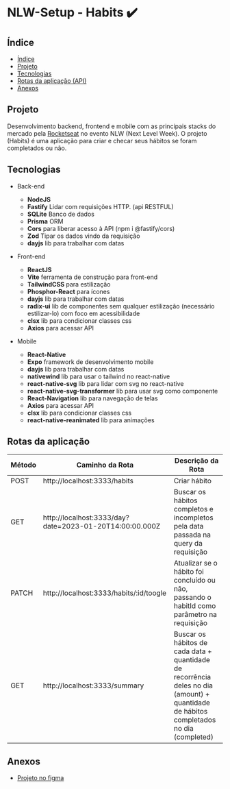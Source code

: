 # NLW-Setup - Habits ✔️

## Índice
* [Índice](#índice)
* [Projeto](#projeto)
* [Tecnologias](#tecnologias)
* [Rotas da aplicação (API)](#rotas-da-aplicação)
* [Anexos](#anexos)

## Projeto
Desenvolvimento backend, frontend e mobile com as principais stacks do mercado pela [Rocketseat](https://app.rocketseat.com.br/) no evento NLW (Next Level Week). O projeto (Habits) é uma aplicação para criar e checar seus hábitos se foram completados ou não.

## Tecnologias
* Back-end
  * __NodeJS__
  * __Fastify__ Lidar com requisições HTTP. (api RESTFUL)
  * __SQLite__ Banco de dados
  * __Prisma__ ORM
  * __Cors__ para liberar acesso à API (npm i @fastify/cors)
  * __Zod__ Tipar os dados vindo da requisição
  * __dayjs__ lib para trabalhar com datas

* Front-end
  * __ReactJS__
  * __Vite__ ferramenta de construção para front-end
  * __TailwindCSS__ para estilização
  * __Phosphor-React__ para ícones
  * __dayjs__ lib para trabalhar com datas
  * __radix-ui__ lib de componentes sem qualquer estilização (necessário estilizar-lo) com foco em acessibilidade
  * __clsx__ lib para condicionar classes css
  * __Axios__ para acessar API
* Mobile
    * __React-Native__
    * __Expo__ framework de desenvolvimento mobile
    * __dayjs__ lib para trabalhar com datas
    * __nativewind__ lib para usar o tailwind no react-native
    * __react-native-svg__ lib para lidar com svg no react-native
    * __react-native-svg-transformer__ lib para usar svg como componente
    * __React-Navigation__ lib para navegação de telas
    * __Axios__ para acessar API
    * __clsx__ lib para condicionar classes css
    * __react-native-reanimated__ lib para animações

## Rotas da aplicação

| Método | Caminho da Rota | Descrição da Rota |
|---|---|---|
| POST | http://localhost:3333/habits | Criar hábito |
| GET | http://localhost:3333/day?date=2023-01-20T14:00:00.000Z | Buscar os hábitos completos e incompletos pela data passada na query da requisição  |
| PATCH | http://localhost:3333/habits/:id/toogle | Atualizar se o hábito foi concluído ou não, passando o habitId como parâmetro na requisição |
| GET | http://localhost:3333/summary | Buscar os hábitos de cada data + quantidade de recorrência deles no dia (amount) + quantidade de hábitos completados no dia (completed)  |
## Anexos
* [Projeto no figma](https://www.figma.com/community/file/1195326661124171197)
